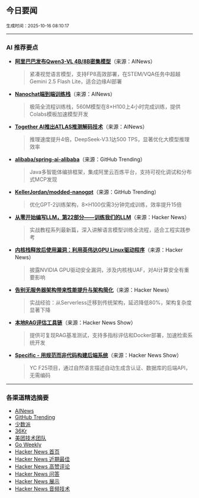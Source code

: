 ## 今日要闻

<sub> 生成时间：2025-10-16 08:10:17</sub>


---

### AI 推荐要点

- **[阿里巴巴发布Qwen3-VL 4B/8B密集模型](https://twitter.com/Alibaba_Qwen/status/1978150959621734624)**（来源：AINews）  
  > 紧凑视觉语言模型，支持FP8高效部署，在STEM/VQA任务中超越Gemini 2.5 Flash Lite，适合边缘AI部署

- **[Nanochat端到端训练栈](https://twitter.com/Yuchenj_UW/status/1978144157970661495)**（来源：AINews）  
  > 极简全流程训练栈，560M模型在8×H100上4小时完成训练，提供Colabs模板加速模型开发

- **[Together AI推出ATLAS推测解码技术](https://twitter.com/togethercompute/status/1978210662095475097)**（来源：AINews）  
  > 推理速度提升4倍，DeepSeek-V3.1达500 TPS，显著优化大模型推理效率

- **[alibaba/spring-ai-alibaba](https://github.com/alibaba/spring-ai-alibaba)**（来源：GitHub Trending）  
  > Java多智能体编排框架，集成阿里云百炼平台，支持可视化调试和分布式MCP发现

- **[KellerJordan/modded-nanogpt](https://github.com/KellerJordan/modded-nanogpt)**（来源：GitHub Trending）  
  > 优化GPT-2训练架构，8×H100仅需3分钟完成训练，效率提升15倍

- **[从零开始编写LLM，第22部分——训练我们的LLM](https://news.ycombinator.com/item?id=45599727)**（来源：Hacker News）  
  > 实战教程系列最新篇，深入讲解语言模型训练全流程，适合工程实践参考

- **[内核栈释放后使用漏洞：利用英伟达GPU Linux驱动程序](https://news.ycombinator.com/item?id=45592585)**（来源：Hacker News）  
  > 披露NVIDIA GPU驱动安全漏洞，涉及内核栈UAF，对AI计算安全有重要影响

- **[告别无服务器架构带来性能提升与架构简化](https://news.ycombinator.com/item?id=45590756)**（来源：Hacker News）  
  > 实战经验：从Serverless迁移到传统架构，延迟降低80%，架构复杂度显著下降

- **[本地RAG评估工具链](https://news.ycombinator.com/item?id=45595999)**（来源：Hacker News Show）  
  > 提供可复现RAG基准测试，支持多指标评估和Docker部署，加速检索系统开发

- **[Specific - 用规范而非代码构建后端系统](https://news.ycombinator.com/item?id=45595760)**（来源：Hacker News Show）  
  > YC F25项目，通过自然语言描述自动生成含认证、数据库的后端API，无需编码

---

### 各渠道精选摘要
- [AINews](./ai_news_summary_2025-10-16.md)
- [GitHub Trending](./github_trending_2025-10-16.md)
- [少数派](./shaoshupai_2025-10-16.md)
- [36Kr](./36kr_summary_2025-10-16.md)
- [美团技术团队](./meituan_2025-10-16.md)
- [Go Weekly](./go_weekly_2025-10-16.md)
- [Hacker News 首页](./hacker_news_frontpage_2025-10-16.md)
- [Hacker News 近期最佳](./hacker_news_best_2025-10-16.md)
- [Hacker News 高赞评论](./hacker_news_top_comments_2025-10-16.md)
- [Hacker News 问答](./hacker_news_ask_2025-10-16.md)
- [Hacker News 展示](./hacker_news_show_2025-10-16.md)
- [Hacker News 音频技术](./hacker_news_audio_tech_2025-10-16.md)